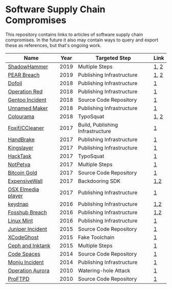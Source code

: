 Software Supply Chain Compromises
=================================

This repository contains links to articles of software supply chain
compromises. In the future it also may contain ways to query and export these
as references, but that's ongoing work.

| Name              | Year               | Targeted Step   | Link        |
| ----------------- | ------------------ | ------------------    | ----------- |
| [ShadowHammer](compromises/2019/shadowhammer.md) | 2019 | Multiple Steps | [1](https://www.csoonline.com/article/3384259/asus-users-fall-victim-to-supply-chain-attack-through-backdoored-update.html), [2](https://securelist.com/operation-shadowhammer/89992/) |
| [PEAR Breach](compromises/2019/pear.md) | 2019 | Publishing Infrastructure | [1](https://blog.dcso.de/php-pear-software-supply-chain-attack/), [2](https://thehackernews.com/2019/01/php-pear-hacked.html) |
| [Dofoil](compromises/2018/dofoil.md) | 2018 | Publishing Infrastructure | [1](https://www.zdnet.com/article/windows-attack-poisoned-bittorrent-client-set-off-huge-dofoil-outbreak-says-microsoft/) |
| [Operation Red](compromises/2018/operation-red.md) | 2018 | Publishing Infrastructure | [1](https://blog.trendmicro.com/trendlabs-security-intelligence/supply-chain-attack-operation-red-signature-targets-south-korean-organizations/) |
| [Gentoo Incident](compromises/2018/gentoo.md) | 2018    | Source Code Repository| [1](https://wiki.gentoo.org/wiki/Project:Infrastructure/Incident_Reports/2018-06-28_Github)
| [Unnamed Maker](compromises/2018/unnamed-maker.md) | 2018 | Publishing Infrastructure | [1](https://www.bleepingcomputer.com/news/security/microsoft-discovers-supply-chain-attack-at-unnamed-maker-of-pdf-software/) |
| [Colourama](compromises/2018/colourama.md) | 2018 | TypoSquat | [1](https://medium.com/@bertusk/cryptocurrency-clipboard-hijacker-discovered-in-pypi-repository-b66b8a534a8), [2](https://arstechnica.com/information-technology/2018/10/two-new-supply-chain-attacks-come-to-light-in-less-than-a-week/) |
| [Foxif/CCleaner](compromises/2017/ccleaner.md) | 2017 | Build, Publishing Infrastructure | [1](http://blog.talosintelligence.com/2017/09/avast-distributes-malware.html) |
| [HandBrake](compromises/2017/handbrake.md) | 2017 | Publishing Infrastructure | [1](https://blog.malwarebytes.com/threat-analysis/mac-threat-analysis/2017/05/handbrake-hacked-to-drop-new-variant-of-proton-malware/) |
| [Kingslayer](compromises/2017/kingslayer.md) | 2017 | Publishing Infrastructure | [1](https://www.rsa.com/content/dam/premium/en/white-paper/kingslayer-a-supply-chain-attack.pdf) |
| [HackTask](compromises/2017/hacktask.md) | 2017 | TypoSquat | [1](https://securityintelligence.com/news/typosquatting-attack-puts-developers-at-risk-from-infected-javascript-packages/) |
| [NotPetya](compromises/2017/notpetya.md) | 2017 | Multiple Steps | [1](https://www.welivesecurity.com/2017/07/04/analysis-of-telebots-cunning-backdoor/) |
| [Bitcoin Gold](compromises/2017/bitcoingold.md) | 2017 | Source Code Repository | [1](https://bitcoingold.org/critical-warning-nov-26/) |
| [ExpensiveWall](compromises/2017/expensivewall.md) | 2017 | Backdooring SDK | [1](https://blog.checkpoint.com/2017/09/14/expensivewall-dangerous-packed-malware-google-play-will-hit-wallet/),[2](https://research.checkpoint.com/expensivewall-dangerous-packed-malware-google-play-will-hit-wallet/)
| [OSX Elmedia player](compromises/2017/elmedia.md) | 2017 | Publishing Infrastructure | [1](https://www.hackread.com/hackers-infect-mac-users-proton-malware-using-elmedia-player/) |
| [keydnap](compromises/2016/keydnap.md) | 2016 | Publishing Infrastructure | [1](https://blog.malwarebytes.com/threat-analysis/2016/09/transmission-hijacked-again-to-spread-malware),[2](https://www.welivesecurity.com/2016/08/30/osxkeydnap-spreads-via-signed-transmission-application/) |
| [Fosshub Breach](compromises/2016/fosshub.md) | 2016 | Publishing Infrastructure | [1](https://www.ghacks.net/2016/08/03/attention-fosshub-downloads-compromised/),[2](https://www.theregister.co.uk/2016/08/04/classicshell_audicity_infection/) |
| [Linux Mint](compromises/2016/mint.md) | 2016 | Publishing Infrastructure | [1](https://www.zdnet.com/article/linux-mint-website-hacked-malicious-backdoor-version/) |
| [Juniper Incident](compromises/2015/juniper.md) | 2015    | Source Code Repository| [1](https://eprint.iacr.org/2016/376.pdf)
| [XCodeGhost](compromises/2015/xcodeghost.md) | 2015 | Fake Toolchain | [1](https://www.theregister.co.uk/2015/09/21/xcodeghost_apple_ios_store_malware_zapped/) |
| [Ceph and Inktank](compromises/2015/ceph-and-inktank.md) | 2015 | Multiple Steps | [1](https://www.zdnet.com/article/red-hats-ceph-and-inktank-code-repositories-were-cracked/) |
| [Code Spaces](compromises/2014/code-spaces.md) | 2014    | Source Code Repository| [1](https://threatpost.com/hacker-puts-hosting-service-code-spaces-out-of-business/106761/)
| [Monju Incident](compromises/2014/monju.md) | 2014    | Publishing Infrastructure| [1](https://www.contextis.com/en/blog/context-threat-intelligence-the-monju-incident)
| [Operation Aurora](compromises/2010/aurora.md) | 2010 | Watering-hole Attack | [1](https://www.wired.com/2010/03/source-code-hacks/) |
| [ProFTPD](compromises/2010/proftpd.md) | 2010 | Source Code Repository | [1](https://www.zdnet.com/article/open-source-proftpd-hacked-backdoor-planted-in-source-code/) |
